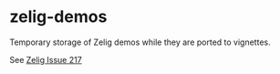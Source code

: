 # zelig-demos

Temporary storage of Zelig demos while they are ported to vignettes. 

See [Zelig Issue 217](https://github.com/IQSS/Zelig/issues/217)
